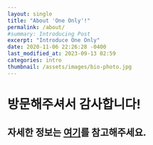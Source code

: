 ```yaml
---
layout: single
title: "About 'One Only'!"
permalink: /about/
#summary: Introducing Post
excerpt: "Introduce One Only"
date: 2020-11-06 22:26:28 -0400
last_modified_at: 2023-09-13 02:59
categories: intro
thumbnail: /assets/images/bio-photo.jpg
---
```


# 방문해주셔서 감사합니다!  

## 자세한 정보는 [여기](https://sites.google.com/view/dg-lee)를 참고해주세요.

<!--
## References
<details>
<summary>이 문서를 만들면서 다음의 사이트들을 참조하였습니다.</summary>
<div markdown="1">

#### Github Pages
* GitHub Pages 블로그 따라하기
<https://devinlife.com/howto/><br>
* Minimal-Mistakes 테마의 디렉터리 구조
<https://ansohxxn.github.io/blog/jekyll-directory-structure/><br>
* Date Formatting 날짜 형식 설정
<https://blog.yena.io/studynote/2017/11/06/Date-Formatting.html><br>

##### 문법
* Markdown 문법 알아보기
<https://devinlife.com/howto%20github%20pages/markdown-syntax/><br>
* 마크다운 문법 정리<br>
<https://devyurim.github.io/development%20environment/github%20blog/2018/01/01/blog-3.html><br>
* MarkDown 사용법 총정리<br>
<https://heropy.blog/2017/09/30/markdown/><br>

#### 이미지
* 마크다운에서 이미지 넣기 / 이미지에 링크 넣기 <br>
<https://m.blog.naver.com/PostView.nhn?blogId=chandong83&logNo=220812226888&proxyReferer=https:%2F%2Fwww.google.com%2F><br>
* 이미지 사이즈 조절 & 정렬<br>
<https://blog.yena.io/studynote/2017/11/23/Github-resize-image.html><br>
* HTML 이미지 링크 걸기<br>
<https://meaningone.tistory.com/115><br>

#### 파비콘
* 깃허브 블로그 favicon 추가<br>
<https://ivelee.github.io/github/set-up-favicon/><br>
* Github 블로그 탭 아이콘(favicon) 설정<br>
<https://blog.naver.com/prt1004dms/221451802933><br>
* Favicon.ico & App Icon Generator<br>
<https://www.favicon-generator.org/><br>
</div>
</details>
-->
